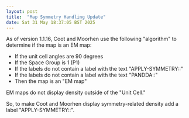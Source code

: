 ```yaml
---
layout: post
title:  "Map Symmetry Handling Update"
date: Sat 31 May 18:37:05 BST 2025
---
```


As of version 1.1.16, Coot and Moorhen use the following "algorithm" to determine if the map is an EM map:

  - If the unit cell angles are 90 degrees
  - If the Space Group is 1 (P1)
  - If the labels do not contain a label with the text "APPLY-SYMMETRY::"
  - If the labels do not contain a label with the text "PANDDA::"
  - Then the map is an "EM map"

EM maps do not display density outside of the "Unit Cell."

So, to make Coot and Moorhen display symmetry-related density add a label "APPLY-SYMMETRY::".


